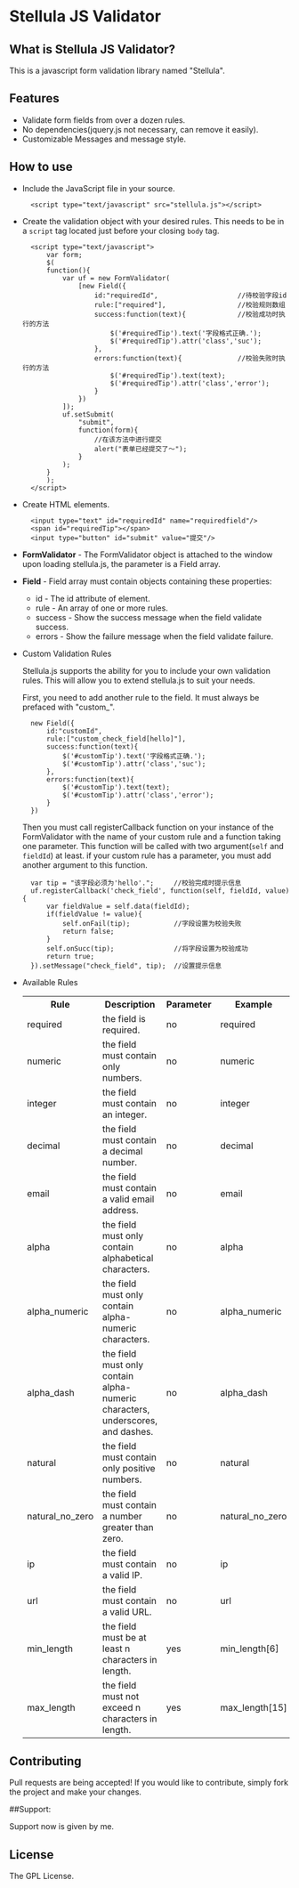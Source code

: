 # Stellula JS Validator

## What is Stellula JS Validator?

This is a javascript form validation library named "Stellula".

## Features

* Validate form fields from over a dozen rules.
* No dependencies(jquery.js not necessary, can remove it easily).
* Customizable Messages and message style.

## How to use
* Include the JavaScript file in your source.

		<script type="text/javascript" src="stellula.js"></script>
* Create the validation object with your desired rules. This needs to be in a `script` tag located just before your closing `body` tag.

		<script type="text/javascript">
			var form;			
			$(
			function(){
				var uf = new FormValidator(
					[new Field({
						id:"requiredId",					//待校验字段id
						rule:["required"],					//校验规则数组
						success:function(text){				//校验成功时执行的方法
							$('#requiredTip').text('字段格式正确.');
							$('#requiredTip').attr('class','suc');
						},
						errors:function(text){				//校验失败时执行的方法
							$('#requiredTip').text(text);
							$('#requiredTip').attr('class','error');
						}
					})
				]);
				uf.setSubmit(
					"submit",
					function(form){
						//在该方法中进行提交
						alert("表单已经提交了～");
					}
				);
			}
			);
		</script>

* Create HTML elements.

		<input type="text" id="requiredId" name="requiredfield"/>
		<span id="requiredTip"></span>
		<input type="button" id="submit" value="提交"/>
* **FormValidator** - The FormValidator object is attached to the window upon loading stellula.js, the parameter is a Field array.
* **Field** - Field array must contain objects containing these properties:
	* id - The id attribute of element.
	* rule - An array of one or more rules.
	* success - Show the success message when the field validate success.
	* errors - Show the failure message when the field validate failure.
* Custom Validation Rules

	Stellula.js supports the ability for you to include your own validation rules. This will allow you to extend stellula.js to suit your needs.

	First, you need to add another rule to the field. It must always be prefaced with "custom_".

		new Field({
			id:"customId",
			rule:["custom_check_field[hello]"],
			success:function(text){
				$('#customTip').text('字段格式正确.');
				$('#customTip').attr('class','suc');
			},
			errors:function(text){
				$('#customTip').text(text);
				$('#customTip').attr('class','error');
			}
		})
	Then you must call registerCallback function on your instance of the FormValidator with the name of your custom rule and a function taking one parameter. This function will be called with two argument(`self` and `fieldId`) at least. if your custom rule has a parameter, you must add another argument to this function.

		var tip = "该字段必须为'hello'.";		//校验完成时提示信息
		uf.registerCallback('check_field', function(self, fieldId, value) {
			var fieldValue = self.data(fieldId);
			if(fieldValue != value){
				self.onFail(tip);			//字段设置为校验失败
				return false;
			}
			self.onSucc(tip);				//将字段设置为校验成功
			return true;
		}).setMessage("check_field", tip);	//设置提示信息
* Available Rules

	<table>
		<tr>
			<th>Rule</th>
			<th>Description</th>
			<th>Parameter</th>
			<th>Example</th>
		</tr>
		<tr>
			<td>required</td>
			<td>the field is required.</td>
			<td>no</td>
			<td>required</td>
		</tr>
		<tr>
			<td>numeric</td>
			<td>the field must contain only numbers.</td>
			<td>no</td>
			<td>numeric</td>
		</tr>
		<tr>
			<td>integer</td>
			<td>the field must contain an integer.</td>
			<td>no</td>
			<td>integer</td>
		</tr>
		<tr>
			<td>decimal</td>
			<td>the field must contain a decimal number.</td>
			<td>no</td>
			<td>decimal</td>
		</tr>
		<tr>
			<td>email</td>
			<td>the field must contain a valid email address.</td>
			<td>no</td>
			<td>email</td>
		</tr>
		<tr>
			<td>alpha</td>
			<td>the field must only contain alphabetical characters.</td>
			<td>no</td>
			<td>alpha</td>
		</tr>
		<tr>
			<td>alpha_numeric</td>
			<td>the field must only contain alpha-numeric characters.</td>
			<td>no</td>
			<td>alpha_numeric</td>
		</tr>
		<tr>
			<td>alpha_dash</td>
			<td>the field must only contain alpha-numeric characters, underscores, and dashes.</td>
			<td>no</td>
			<td>alpha_dash</td>
		</tr>
		<tr>
			<td>natural</td>
			<td>the field must contain only positive numbers.</td>
			<td>no</td>
			<td>natural</td>
		</tr>
		<tr>
			<td>natural_no_zero</td>
			<td>the field must contain a number greater than zero.</td>
			<td>no</td>
			<td>natural_no_zero</td>
		</tr>
		<tr>
			<td>ip</td>
			<td>the field must contain a valid IP.</td>
			<td>no</td>
			<td>ip</td>
		</tr>
		<tr>
			<td>url</td>
			<td>the field must contain a valid URL.</td>
			<td>no</td>
			<td>url</td>
		</tr>
		<tr>
			<td>min_length</td>
			<td>the field must be at least n characters in length.</td>
			<td>yes</td>
			<td>min_length[6]</td>
		</tr>
		<tr>
			<td>max_length</td>
			<td>the field must not exceed n characters in length.</td>
			<td>yes</td>
			<td>max_length[15]</td>
		</tr>
	</table>

## Contributing

Pull requests are being accepted! If you would like to contribute, simply fork
the project and make your changes.

##Support:

Support now is given by me.

## License

The GPL License.
